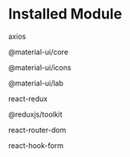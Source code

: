 # Installed Module

axios

@material-ui/core

@material-ui/icons

@material-ui/lab

react-redux

@reduxjs/toolkit

react-router-dom

react-hook-form
